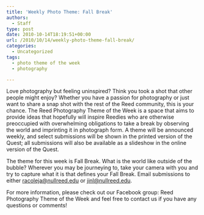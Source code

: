 ```yaml
---
title: 'Weekly Photo Theme: Fall Break'
authors: 
  - Staff
type: post
date: 2010-10-14T18:19:51+00:00
url: /2010/10/14/weekly-photo-theme-fall-break/
categories:
  - Uncategorized
tags:
  - photo theme of the week
  - photography

---
```

Love photography but feeling uninspired? Think you took a shot that other people might enjoy? Whether you have a passion for photography or just want to share a snap shot with the rest of the Reed community, this is your chance. The Reed Photography Theme of the Week is a space that aims to provide ideas that hopefully will inspire Reedies who are otherwise preoccupied with overwhelming obligations to take a break by observing the world and imprinting it in photograph form. A theme will be announced weekly, and select submissions will be shown in the printed version of the Quest; all submissions will also be available as a slideshow in the online version of the Quest.

The theme for this week is Fall Break. What is the world like outside of the bubble? Wherever you may be journeying to, take your camera with you and try to capture what it is that defines your Fall Break. Email submissions to either [&#x72;&#x61;&#x63;&#x6f;&#x6c;&#x65;&#x6a;&#x61;&#x40;<span class="oe_displaynone">null</span>&#x72;&#x65;&#x65;&#x64;&#x2e;&#x65;&#x64;&#x75;][1] or [&#x6a;&#x69;&#x6e;&#x6c;&#x40;<span class="oe_displaynone">null</span>&#x72;&#x65;&#x65;&#x64;&#x2e;&#x65;&#x64;&#x75;][2].

For more information, please check out our Facebook group: Reed Photography Theme of the Week and feel free to contact us if you have any questions or comments!

 [1]: mailto:&#x72;&#x61;&#x63;&#x6f;&#x6c;&#x65;&#x6a;&#x61;&#x40;&#x72;&#x65;&#x65;&#x64;&#x2e;&#x65;&#x64;&#x75;
 [2]: mailto:&#x6a;&#x69;&#x6e;&#x6c;&#x40;&#x72;&#x65;&#x65;&#x64;&#x2e;&#x65;&#x64;&#x75;